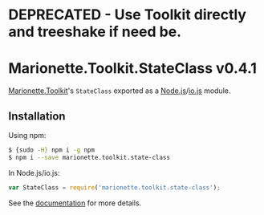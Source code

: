 # DEPRECATED - Use Toolkit directly and treeshake if need be.

# Marionette.Toolkit.StateClass v0.4.1

[Marionette.Toolkit](https://github.com/RoundingWellOS/marionette.toolkit)'s `StateClass` exported as a [Node.js](http://nodejs.org/)/[io.js](https://iojs.org/) module.

## Installation

Using npm:

```bash
$ {sudo -H} npm i -g npm
$ npm i --save marionette.toolkit.state-class
```

In Node.js/io.js:

```js
var StateClass = require('marionette.toolkit.state-class');
```

See the [documentation](https://github.com/RoundingWellOS/marionette.toolkit/blob/master/README.md) for more details.
